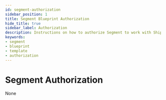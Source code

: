 ```yaml
---
id: segment-authorization
sidebar_position: 1
title: Segment Blueprint Authorization
hide_title: true
sidebar_label: Authorization
description: Instructions on how to authorize Segment to work with Shipyard's low-code Segment templates.
keywords:
- segment
- blueprint
- template
- authorization
---
```


# Segment Authorization
None
